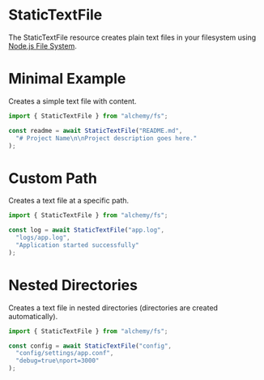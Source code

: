 # StaticTextFile

The StaticTextFile resource creates plain text files in your filesystem using [Node.js File System](https://nodejs.org/api/fs.html).

# Minimal Example

Creates a simple text file with content.

```ts
import { StaticTextFile } from "alchemy/fs";

const readme = await StaticTextFile("README.md", 
  "# Project Name\n\nProject description goes here."
);
```

# Custom Path

Creates a text file at a specific path.

```ts
import { StaticTextFile } from "alchemy/fs";

const log = await StaticTextFile("app.log", 
  "logs/app.log",
  "Application started successfully"
);
```

# Nested Directories

Creates a text file in nested directories (directories are created automatically).

```ts
import { StaticTextFile } from "alchemy/fs";

const config = await StaticTextFile("config", 
  "config/settings/app.conf",
  "debug=true\nport=3000"
);
```